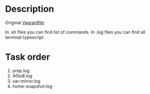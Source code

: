 # Description
Original [Vagrantfile](https://gitlab.com/otus_linux/stands-03-lvm)

In .sh files you can find list of commands.
In .log files you can find all terminal typescript.

# Task order
1. prep.log
2. 40to8.log
3. var-mirror.log
4. home-snapshot.log
